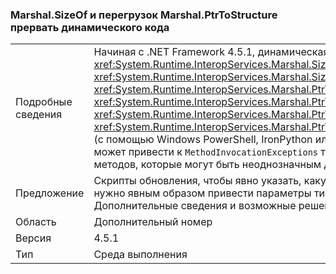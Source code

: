 ### <a name="marshalsizeof-and-marshalptrtostructure-overloads-break-dynamic-code"></a>Marshal.SizeOf и перегрузок Marshal.PtrToStructure прервать динамического кода

|   |   |
|---|---|
|Подробные сведения|Начиная с .NET Framework 4.5.1, динамическая привязка к методам <xref:System.Runtime.InteropServices.Marshal.SizeOf%60%601>, <xref:System.Runtime.InteropServices.Marshal.SizeOf%60%601(%60%600)>, <xref:System.Runtime.InteropServices.Marshal.PtrToStructure(System.IntPtr,System.Object)>, <xref:System.Runtime.InteropServices.Marshal.PtrToStructure(System.IntPtr,System.Type)>, <xref:System.Runtime.InteropServices.Marshal.PtrToStructure%60%601(System.IntPtr)>, или <xref:System.Runtime.InteropServices.Marshal.PtrToStructure%60%601(System.IntPtr,%60%600)>, (с помощью Windows PowerShell, IronPython или C# ключевое слово dynamic, например) может привести к <code>MethodInvocationExceptions</code> так, как были добавлены новые перегрузки этих методов, которые могут быть неоднозначным для обработчиков сценариев.|
|Предложение|Скрипты обновления, чтобы явно указать, какую перегрузку следует использовать. Обычно нужно явным образом привести параметры типа метода как <xref:System.Type>. Дополнительные сведения и возможные решения этой проблемы см. по [этой ссылке](https://support.microsoft.com/kb/2909958/).|
|Область|Дополнительный номер|
|Версия|4.5.1|
|Тип|Среда выполнения|

